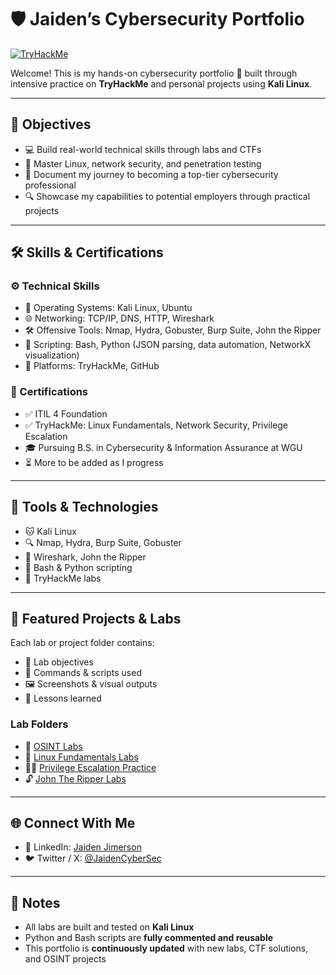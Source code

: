 # 🛡️ Jaiden’s Cybersecurity Portfolio  
[![TryHackMe](https://tryhackme-badges.s3.amazonaws.com/Jaiden.Jimerson.png)](https://tryhackme.com/p/Jaiden.Jimerson)

Welcome! This is my hands-on cybersecurity portfolio 🧠 built through intensive practice on **TryHackMe** and personal projects using **Kali Linux**.

---

## 🎯 Objectives
- 💻 Build real-world technical skills through labs and CTFs  
- 🧠 Master Linux, network security, and penetration testing  
- 📘 Document my journey to becoming a top-tier cybersecurity professional  
- 🔍 Showcase my capabilities to potential employers through practical projects  

---

## 🛠️ Skills & Certifications  

### ⚙️ Technical Skills  
- 🐧 Operating Systems: Kali Linux, Ubuntu  
- 🌐 Networking: TCP/IP, DNS, HTTP, Wireshark  
- 🛠️ Offensive Tools: Nmap, Hydra, Gobuster, Burp Suite, John the Ripper  
- 📜 Scripting: Bash, Python (JSON parsing, data automation, NetworkX visualization)  
- 🧩 Platforms: TryHackMe, GitHub  

### 🧾 Certifications  
- ✅ ITIL 4 Foundation  
- ✅ TryHackMe: Linux Fundamentals, Network Security, Privilege Escalation  
- 🎓 Pursuing B.S. in Cybersecurity & Information Assurance at WGU  
- ⏳ More to be added as I progress

---

## 🧰 Tools & Technologies  
- 🐱 Kali Linux  
- 🔍 Nmap, Hydra, Burp Suite, Gobuster  
- 📡 Wireshark, John the Ripper  
- 💬 Bash & Python scripting  
- 🧩 TryHackMe labs  

---

## 🚀 Featured Projects & Labs  
Each lab or project folder contains:  
- 🎯 Lab objectives  
- 🔧 Commands & scripts used  
- 🖼️ Screenshots & visual outputs  
- 🧠 Lessons learned  

### Lab Folders
- 📁 [OSINT Labs](./Lab1-TheHarvester-Tesla)  
- 📁 [Linux Fundamentals Labs](./Linux-Fundamentals)  
- 🧗‍♂️ [Privilege Escalation Practice](./Privilege-Escalation)  
- 🔓 [John The Ripper Labs](./JohnTheRipper-Labs)  

---

## 🌐 Connect With Me
- 👔 LinkedIn: [Jaiden Jimerson](https://www.linkedin.com/in/jaiden-jimerson-319995140)  
- 🐦 Twitter / X: [@JaidenCyberSec](https://x.com/JaidenCyberSec)  

---

## 📌 Notes
- All labs are built and tested on **Kali Linux**  
- Python and Bash scripts are **fully commented and reusable**  
- This portfolio is **continuously updated** with new labs, CTF solutions, and OSINT projects


